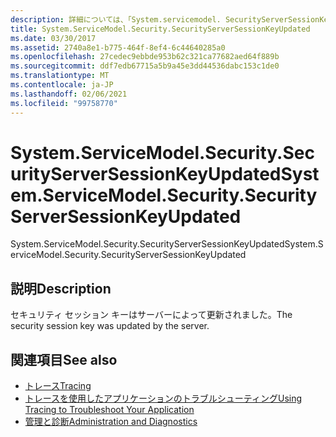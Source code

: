 ```yaml
---
description: 詳細については、「System.servicemodel. SecurityServerSessionKeyUpdated」を参照してください。
title: System.ServiceModel.Security.SecurityServerSessionKeyUpdated
ms.date: 03/30/2017
ms.assetid: 2740a8e1-b775-464f-8ef4-6c44640285a0
ms.openlocfilehash: 27cedec9ebbde953b62c321ca77682aed64f889b
ms.sourcegitcommit: ddf7edb67715a5b9a45e3dd44536dabc153c1de0
ms.translationtype: MT
ms.contentlocale: ja-JP
ms.lasthandoff: 02/06/2021
ms.locfileid: "99758770"
---
```

# <a name="systemservicemodelsecuritysecurityserversessionkeyupdated"></a><span data-ttu-id="9e73f-103">System.ServiceModel.Security.SecurityServerSessionKeyUpdated</span><span class="sxs-lookup"><span data-stu-id="9e73f-103">System.ServiceModel.Security.SecurityServerSessionKeyUpdated</span></span>

<span data-ttu-id="9e73f-104">System.ServiceModel.Security.SecurityServerSessionKeyUpdated</span><span class="sxs-lookup"><span data-stu-id="9e73f-104">System.ServiceModel.Security.SecurityServerSessionKeyUpdated</span></span>  
  
## <a name="description"></a><span data-ttu-id="9e73f-105">説明</span><span class="sxs-lookup"><span data-stu-id="9e73f-105">Description</span></span>  

 <span data-ttu-id="9e73f-106">セキュリティ セッション キーはサーバーによって更新されました。</span><span class="sxs-lookup"><span data-stu-id="9e73f-106">The security session key was updated by the server.</span></span>  
  
## <a name="see-also"></a><span data-ttu-id="9e73f-107">関連項目</span><span class="sxs-lookup"><span data-stu-id="9e73f-107">See also</span></span>

- [<span data-ttu-id="9e73f-108">トレース</span><span class="sxs-lookup"><span data-stu-id="9e73f-108">Tracing</span></span>](index.md)
- [<span data-ttu-id="9e73f-109">トレースを使用したアプリケーションのトラブルシューティング</span><span class="sxs-lookup"><span data-stu-id="9e73f-109">Using Tracing to Troubleshoot Your Application</span></span>](using-tracing-to-troubleshoot-your-application.md)
- [<span data-ttu-id="9e73f-110">管理と診断</span><span class="sxs-lookup"><span data-stu-id="9e73f-110">Administration and Diagnostics</span></span>](../index.md)
